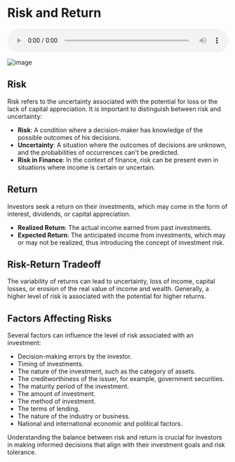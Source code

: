 # Risk and Return

<audio controls style="width: 100%;">
  <source src="../../../../../audio/4th_sem/SAPM/Unit-2 Risk and Return Analysis/2.a Meaning and Concept of Risk and Return.mp3" type="audio/mpeg">
  Your browser does not support the audio element.
</audio>


![image](https://github.com/Collegehive/Notes/assets/159722383/0c87241b-f6b2-4f2a-9a2a-9cb4ba75b0a2)


## Risk

Risk refers to the uncertainty associated with the potential for loss or the lack of capital appreciation. It is important to distinguish between risk and uncertainty:

- **Risk**: A condition where a decision-maker has knowledge of the possible outcomes of his decisions.
- **Uncertainty**: A situation where the outcomes of decisions are unknown, and the probabilities of occurrences can't be predicted.
- **Risk in Finance**: In the context of finance, risk can be present even in situations where income is certain or uncertain.

## Return

Investors seek a return on their investments, which may come in the form of interest, dividends, or capital appreciation. 

- **Realized Return**: The actual income earned from past investments.
- **Expected Return**: The anticipated income from investments, which may or may not be realized, thus introducing the concept of investment risk.

## Risk-Return Tradeoff

The variability of returns can lead to uncertainty, loss of income, capital losses, or erosion of the real value of income and wealth. Generally, a higher level of risk is associated with the potential for higher returns.

## Factors Affecting Risks

Several factors can influence the level of risk associated with an investment:

- Decision-making errors by the investor.
- Timing of investments.
- The nature of the investment, such as the category of assets.
- The creditworthiness of the issuer, for example, government securities.
- The maturity period of the investment.
- The amount of investment.
- The method of investment.
- The terms of lending.
- The nature of the industry or business.
- National and international economic and political factors.

Understanding the balance between risk and return is crucial for investors in making informed decisions that align with their investment goals and risk tolerance.
